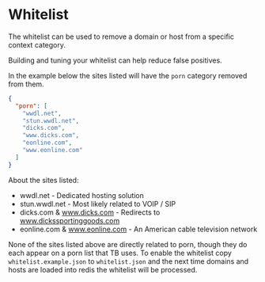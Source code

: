 # Whitelist

The whitelist can be used to remove a domain or host from a specific context category.

Building and tuning your whitelist can help reduce false positives.

In the example below the sites listed will have the `porn` category removed from them.

```json
{
  "porn": [
    "wwdl.net",
    "stun.wwdl.net",
    "dicks.com",
    "www.dicks.com",
    "eonline.com",
    "www.eonline.com"
  ]
}
``` 

About the sites listed:

* wwdl.net - Dedicated hosting solution
* stun.wwdl.net - Most likely related to VOIP / SIP
* dicks.com & www.dicks.com - Redirects to www.dickssportinggoods.com
* eonline.com & www.eonline.com - An American cable television network

None of the sites listed above are directly related to porn, though they do each appear on a porn list that TB uses.
To enable the whitelist copy `whitelist.example.json` to `whitelist.json` and the next time domains and hosts are loaded into redis the whitelist will be processed.
